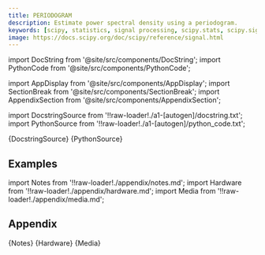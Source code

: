 ```yaml
---
title: PERIODOGRAM
description: Estimate power spectral density using a periodogram.
keywords: [scipy, statistics, signal processing, scipy.stats, scipy.signal, scipy.signal.periodogram]
image: https://docs.scipy.org/doc/scipy/reference/signal.html
---
```


[//]: # (Custom component imports)

import DocString from '@site/src/components/DocString';
import PythonCode from '@site/src/components/PythonCode';

import AppDisplay from '@site/src/components/AppDisplay';
import SectionBreak from '@site/src/components/SectionBreak';
import AppendixSection from '@site/src/components/AppendixSection';

[//]: # (Docstring)

import DocstringSource from '!!raw-loader!./a1-[autogen]/docstring.txt';
import PythonSource from '!!raw-loader!./a1-[autogen]/python_code.txt';


<DocString>{DocstringSource}</DocString>
<PythonCode GLink='SCIPY/signal/PERIODOGRAM/PERIODOGRAM.py'>{PythonSource}</PythonCode>


<SectionBreak />

    

[//]: # (Examples)

## Examples

<AppDisplay 
  GLink='SCIPY/signal/PERIODOGRAM'
  nodeLabel='PERIODOGRAM'>
</AppDisplay>

<SectionBreak />

    

[//]: # (Appendix)

import Notes from '!!raw-loader!./appendix/notes.md';
import Hardware from '!!raw-loader!./appendix/hardware.md';
import Media from '!!raw-loader!./appendix/media.md';

## Appendix

<AppendixSection index={0} folderPath='nodes/SCIPY/signal/PERIODOGRAM/appendix/'>{Notes}</AppendixSection>
<AppendixSection index={1} folderPath='nodes/SCIPY/signal/PERIODOGRAM/appendix/'>{Hardware}</AppendixSection>
<AppendixSection index={2} folderPath='nodes/SCIPY/signal/PERIODOGRAM/appendix/'>{Media}</AppendixSection>


